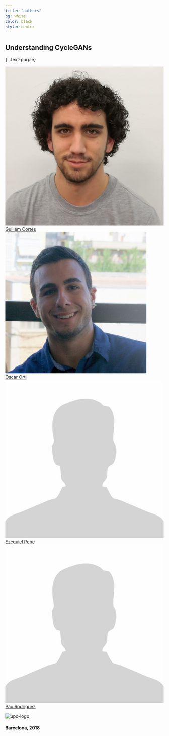 ```yaml
---
title: "authors"
bg: white
color: black
style: center
---
```


## Understanding CycleGANs
{: .text-purple}

<div class="author">
    <a href="https://github.com/guillemcortes" target="_blank">
      <div class="authorphoto"><img src="./img/foto_guillem.jpeg"></div>
      <div>Guillem Cortès</div>
    </a>
</div>
<div class="author">
    <a href="https://github.com/oscarorti" target="_blank">
      <div class="authorphoto"><img src="./img/foto_oscar.jpg"></div>
      <div>Òscar Orti</div>
    </a>
</div>
<div class="author">
    <a href="https://github.com/zeipepe" target="_blank">
      <div class="authorphoto"><img src="./assets/author.jpg"></div>
      <div>Ezequiel Pepe</div>
    </a>
</div>
<div class="author">
    <a href="https://github.com/presmerats" target="_blank">
      <div class="authorphoto"><img src="./assets/author.jpg"></div>
      <div>Pau Rodríguez</div>
    </a>
</div>

![upc-logo](https://www.upc.edu/comunicacio/ca/identitat/descarrega-arxius-grafics/fitxers-marca-principal/upc-positiu-p3005.png)

#### Barcelona, 2018 
